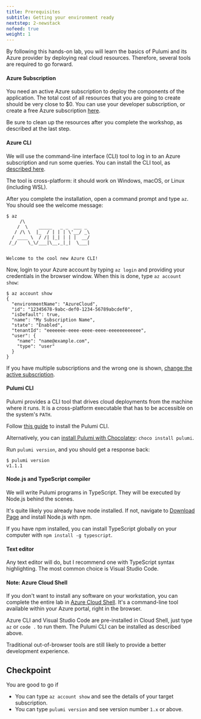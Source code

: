 ```yaml
---
title: Prerequisites
subtitle: Getting your environment ready
nextstep: 2-newstack
nofeed: true
weight: 1
---
```


By following this hands-on lab, you will learn the basics of Pulumi and its Azure provider by deploying real cloud resources. Therefore, several tools are required to go forward.

#### Azure Subscription

You need an active Azure subscription to deploy the components of the application. The total cost of all resources that you are going to create should be very close to $0. You can use your developer subscription, or create a free Azure subscription [here](https://azure.microsoft.com/free/).

Be sure to clean up the resources after you complete the workshop, as described at the last step.

#### Azure CLI

We will use the command-line interface (CLI) tool to log in to an Azure subscription and run some queries. You can install the CLI tool, as [described here](https://docs.microsoft.com/en-us/cli/azure/install-azure-cli?view=azure-cli-latest).

The tool is cross-platform: it should work on Windows, macOS, or Linux (including WSL).

After you complete the installation, open a command prompt and type `az`. You should see the welcome message:

```
$ az
     /\
    /  \    _____   _ _  ___ _
   / /\ \  |_  / | | | \'__/ _\
  / ____ \  / /| |_| | | |  __/
 /_/    \_\/___|\__,_|_|  \___|


Welcome to the cool new Azure CLI!
```

Now, login to your Azure account by typing `az login` and providing your credentials in the browser window. When this is done, type `az account show`:

```
$ az account show
{
  "environmentName": "AzureCloud",
  "id": "12345678-9abc-def0-1234-56789abcdef0",
  "isDefault": true,
  "name": "My Subscription Name",
  "state": "Enabled",
  "tenantId": "eeeeeee-eeee-eeee-eeee-eeeeeeeeeeee",
  "user": {
    "name": "name@example.com",
    "type": "user"
  }
}
```

If you have multiple subscriptions and the wrong one is shown, [change the active subscription](https://docs.microsoft.com/en-us/cli/azure/manage-azure-subscriptions-azure-cli?view=azure-cli-latest#change-the-active-subscription).

#### Pulumi CLI

Pulumi provides a CLI tool that drives cloud deployments from the machine where it runs. It is a cross-platform executable that has to be accessible on the system's `PATH`.

Follow [this guide](https://www.pulumi.com/docs/get-started/install/) to install the Pulumi CLI.

Alternatively, you can [install Pulumi with Chocolatey](https://chocolatey.org/packages/pulumi/): `choco install pulumi`.

Run `pulumi version`, and you should get a response back:

```
$ pulumi version
v1.1.1
```

#### Node.js and TypeScript compiler

We will write Pulumi programs in TypeScript. They will be executed by Node.js behind the scenes.

It's quite likely you already have node installed. If not, navigate to [Download Page](https://nodejs.org/en/download/) and install Node.js with npm.

If you have npm installed, you can install TypeScript globally on your computer with `npm install -g typescript`.

#### Text editor

Any text editor will do, but I recommend one with TypeScript syntax highlighting. The most common choice is Visual Studio Code.

#### Note: Azure Cloud Shell

If you don't want to install any software on your workstation, you can complete the entire lab in [Azure Cloud Shell](https://azure.microsoft.com/en-us/features/cloud-shell/). It's a command-line tool available within your Azure portal, right in the browser.

Azure CLI and Visual Studio Code are pre-installed in Cloud Shell, just type `az` or `code .` to run them. The Pulumi CLI can be installed as described above.

Traditional out-of-browser tools are still likely to provide a better development experience.

## Checkpoint

You are good to go if

- You can type `az account show` and see the details of your target subscription.
- You can type `pulumi version` and see version number `1.x` or above.
